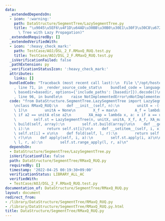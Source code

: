 ```yaml
---
data:
  _extendedDependsOn:
  - icon: ':warning:'
    path: DataStructure/SegmentTree/LazySegmentTree.py
    title: "\u9045\u5EF6\u4F1D\u64AD\u30BB\u30B0\u30E1\u30F3\u30C8\u6728 (Segment\
      \ Tree with Lazy Propagation)"
  _extendedRequiredBy: []
  _extendedVerifiedWith:
  - icon: ':heavy_check_mark:'
    path: TestCase/AOJ/DSL_2_F.RMaxQ_RUQ.test.py
    title: TestCase/AOJ/DSL_2_F.RMaxQ_RUQ.test.py
  _isVerificationFailed: false
  _pathExtension: py
  _verificationStatusIcon: ':heavy_check_mark:'
  attributes:
    links: []
  bundledCode: "Traceback (most recent call last):\n  File \"/opt/hostedtoolcache/Python/3.10.5/x64/lib/python3.10/site-packages/onlinejudge_verify/documentation/build.py\"\
    , line 71, in _render_source_code_stat\n    bundled_code = language.bundle(stat.path,\
    \ basedir=basedir, options={'include_paths': [basedir]}).decode()\n  File \"/opt/hostedtoolcache/Python/3.10.5/x64/lib/python3.10/site-packages/onlinejudge_verify/languages/python.py\"\
    , line 96, in bundle\n    raise NotImplementedError\nNotImplementedError\n"
  code: "from DataStructure.SegmentTree.LazySegmentTree import LazySegmentTree\n\n\
    \nclass RMaxQ_RUQ:\n    def __init__(self, n):\n        unitX = -((1 << 31) -\
    \ 1)\n        unitA = None\n        X_f = max\n        A_f = lambda a1, a2: a1\
    \ if a2 == unitA else a2\n        XA_map = lambda x, a: x if a == unitA else a\n\
    \        self.st = LazySegmentTree(n, unitX, unitA, X_f, A_f, XA_map)\n\n    def\
    \ build(self, array):\n        self.st.build(array)\n\n    def __getitem__(self,\
    \ i):\n        return self.st[i]\n\n    def __setitem__(self, i, x):\n       \
    \ self.st[i] = x\n\n    def fold(self, l, r):\n        return self.st.fold(l,\
    \ r)\n\n    def apply(self, i, a):\n        self.st.apply(i, a)\n\n    def range_apply(self,\
    \ l, r, a):\n        self.st.range_apply(l, r, a)\n"
  dependsOn:
  - DataStructure/SegmentTree/LazySegmentTree.py
  isVerificationFile: false
  path: DataStructure/SegmentTree/RMaxQ_RUQ.py
  requiredBy: []
  timestamp: '2022-04-25 00:19:30+09:00'
  verificationStatus: LIBRARY_ALL_AC
  verifiedWith:
  - TestCase/AOJ/DSL_2_F.RMaxQ_RUQ.test.py
documentation_of: DataStructure/SegmentTree/RMaxQ_RUQ.py
layout: document
redirect_from:
- /library/DataStructure/SegmentTree/RMaxQ_RUQ.py
- /library/DataStructure/SegmentTree/RMaxQ_RUQ.py.html
title: DataStructure/SegmentTree/RMaxQ_RUQ.py
---
```

